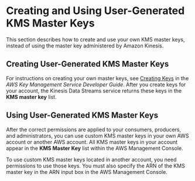 # Creating and Using User\-Generated KMS Master Keys<a name="creating-using-sse-master-keys"></a>

This section describes how to create and use your own KMS master keys, instead of using the master key administered by Amazon Kinesis\.

## Creating User\-Generated KMS Master Keys<a name="creating-sse-master-keys"></a>

For instructions on creating your own master keys, see [Creating Keys](https://docs.aws.amazon.com/kms/latest/developerguide/create-keys.html) in the *AWS Key Management Service Developer Guide*\. After you create keys for your account, the Kinesis Data Streams service returns these keys in the **KMS master key** list\.

## Using User\-Generated KMS Master Keys<a name="using-sse-master-keys"></a>

After the correct permissions are applied to your consumers, producers, and administrators, you can use custom KMS master keys in your own AWS account or another AWS account\. All KMS master keys in your account appear in the **KMS Master Key** list within the AWS Management Console\.

To use custom KMS master keys located in another account, you need permissions to use those keys\. You must also specify the ARN of the KMS master key in the ARN input box in the AWS Management Console\.